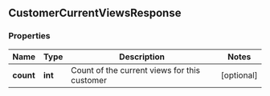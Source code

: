 ## CustomerCurrentViewsResponse

### Properties
Name | Type | Description | Notes
------------ | ------------- | ------------- | -------------
**count** | **int** | Count of the current views for this customer | [optional] 


